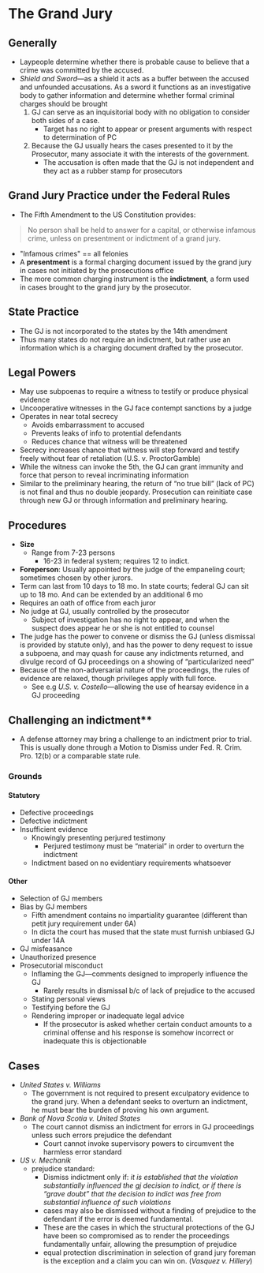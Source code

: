 # The Grand Jury

## Generally

* Laypeople determine whether there is probable cause to believe that a crime was committed by the accused.
* *Shield and Sword*—as a shield it acts as a buffer between the accused and unfounded accusations.  As a sword it functions as an investigative body to gather information and determine whether formal criminal charges should be brought
    1. GJ can serve as an inquisitorial body with no obligation to consider both sides of a case.  
        * Target has no right to appear or present arguments with respect to determination of PC
    2. Because the GJ usually hears the cases presented to it by the Prosecutor, many associate it with the interests of the government. 
        * The accusation is often made that the GJ is not independent and they act as a rubber stamp for prosecutors

## Grand Jury Practice under the Federal Rules

* The Fifth Amendment to the US Constitution provides: 

> No person shall be held to answer for a capital, or otherwise infamous crime, unless on presentment or indictment of a grand jury.

* "Infamous crimes" == all felonies
* A **presentment** is a formal charging document issued by the grand jury in cases not initiated by the prosecutions office
* The more common charging instrument is the **indictment**, a form used in cases brought to the grand jury by the prosecutor.

## State Practice

* The GJ is not incorporated to the states by the 14th amendment
* Thus many states do not require an indictment, but rather use an information which is a charging document drafted by the prosecutor.

##  Legal Powers

* May use subpoenas to require a witness to testify or produce physical evidence
* Uncooperative witnesses in the GJ face contempt sanctions by a judge
*  Operates in near total secrecy
    * Avoids embarrassment to accused
    * Prevents leaks of info to protential defendants
    * Reduces chance that witness will be threatened
* Secrecy increases chance that witness will step forward and testify freely without fear of retaliation (U.S. v. ProctorGamble)
* While the witness can invoke the 5th, the GJ can grant immunity and force that person to reveal incriminating information
* Similar to the preliminary hearing, the return of “no true bill” (lack of PC) is not final and thus no double jeopardy.  Prosecution can reinitiate case through new GJ or through information and preliminary hearing.

## Procedures

* **Size**
    * Range from 7-23 persons
        * 16-23 in federal system; requires 12 to indict.
* **Foreperson**: Usually appointed by the judge of the empaneling court; sometimes chosen by other jurors.
* Term can last from 10 days to 18 mo. In state courts; federal GJ can sit up to 18 mo. And can be extended by an additional 6 mo
* Requires an oath of office from each juror
* No judge at GJ, usually controlled by the prosecutor
    * Subject of investigation has no right to appear, and when the suspect does appear he or she is not entitled to counsel
* The judge has the power to convene or dismiss the GJ (unless dismissal is provided by statute only), and has the power to deny request to issue a subpoena, and may quash for cause any indictments returned, and divulge record of GJ proceedings on a showing of “particularized need”
* Because of the non-adversarial nature of the proceedings, the rules of evidence are relaxed, though privileges apply with full force.
    * See e.g *U.S. v. Costello*—allowing the use of hearsay evidence in a GJ proceeding


## Challenging an indictment**

* A defense attorney may bring a challenge to an indictment prior to trial. This is usually done through a Motion to Dismiss under Fed. R. Crim. Pro. 12(b) or a comparable state rule.

### Grounds

#### Statutory

* Defective proceedings
* Defective indictment
* Insufficient evidence
    * Knowingly presenting perjured testimony
        * Perjured testimony must be “material” in order to overturn the indictment
    * Indictment based on no evidentiary requirements whatsoever

#### Other    

* Selection of GJ members
* Bias by GJ members
    * Fifth amendment contains no impartiality guarantee (different than petit jury requirement under 6A)
    * In dicta the court has mused that the state must furnish unbiased GJ under 14A
* GJ misfeasance
* Unauthorized presence
* Prosecutorial misconduct
    * Inflaming the GJ—comments designed to improperly influence the GJ
        * Rarely results in dismissal b/c of lack of prejudice to the accused
    * Stating personal views
    * Testifying before the GJ
    * Rendering improper or inadequate legal advice
        * If the prosecutor is asked whether certain conduct amounts to a criminal offense and his response is somehow incorrect or inadequate this is objectionable

## Cases

* *United States v. Williams*
    * The government is not required to present exculpatory evidence to the grand jury.  When a defendant seeks to overturn an indictment, he must bear the burden of proving his own argument.
* *Bank of Nova Scotia v. United States*
    * The court cannot dismiss an indictment for errors in GJ proceedings unless such errors prejudice the defendant
        * Court cannot invoke supervisory powers to circumvent the harmless error standard
* *US v. Mechanik* 
    * prejudice standard: 
        * Dismiss indictment only if: *it is established that the violation substantially influenced the gj decision to indict, or if there is “grave doubt” that the decision to indict was free from substantial influence of such violations*
        * cases may also be dismissed without a finding of prejudice to the defendant if the error is deemed fundamental.
        * These are the cases in which the structural protections of the GJ have been so compromised as to render the proceedings fundamentally unfair, allowing the presumption of prejudice
        * equal protection discrimination in selection of grand jury foreman is the exception and a claim you can win on. (*Vasquez v. Hillery*)

